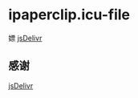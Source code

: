 # ipaperclip.icu-file

嫖 [jsDelivr](https://www.jsdelivr.com/)

## 感谢

[jsDelivr](https://www.jsdelivr.com/)
